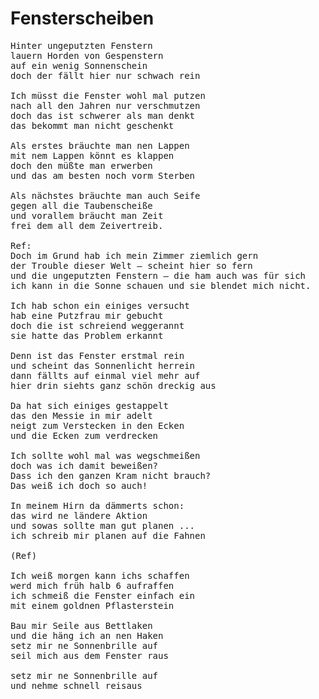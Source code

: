 # Fensterscheiben

<pre>
Hinter ungeputzten Fenstern
lauern Horden von Gespenstern
auf ein wenig Sonnenschein
doch der fällt hier nur schwach rein

Ich müsst die Fenster wohl mal putzen
nach all den Jahren nur verschmutzen
doch das ist schwerer als man denkt
das bekommt man nicht geschenkt

Als erstes bräuchte man nen Lappen
mit nem Lappen könnt es klappen
doch den müßte man erwerben
und das am besten noch vorm Sterben

Als nächstes bräuchte man auch Seife
gegen all die Taubenscheiße
und vorallem bräucht man Zeit
frei dem all dem Zeivertreib.

Ref:
Doch im Grund hab ich mein Zimmer ziemlich gern
der Trouble dieser Welt – scheint hier so fern
und die ungeputzten Fenstern – die ham auch was für sich
ich kann in die Sonne schauen und sie blendet mich nicht.

Ich hab schon ein einiges versucht
hab eine Putzfrau mir gebucht
doch die ist schreiend weggerannt
sie hatte das Problem erkannt

Denn ist das Fenster erstmal rein
und scheint das Sonnenlicht herrein
dann fällts auf einmal viel mehr auf
hier drin siehts ganz schön dreckig aus

Da hat sich einiges gestappelt
das den Messie in mir adelt
neigt zum Verstecken in den Ecken
und die Ecken zum verdrecken

Ich sollte wohl mal was wegschmeißen
doch was ich damit beweißen?
Dass ich den ganzen Kram nicht brauch?
Das weiß ich doch so auch!

In meinem Hirn da dämmerts schon:
das wird ne ländere Aktion
und sowas sollte man gut planen ...
ich schreib mir planen auf die Fahnen

(Ref)

Ich weiß morgen kann ichs schaffen
werd mich früh halb 6 aufraffen
ich schmeiß die Fenster einfach ein
mit einem goldnen Pflasterstein

Bau mir Seile aus Bettlaken
und die häng ich an nen Haken
setz mir ne Sonnenbrille auf
seil mich aus dem Fenster raus

setz mir ne Sonnenbrille auf
und nehme schnell reisaus

</pre>